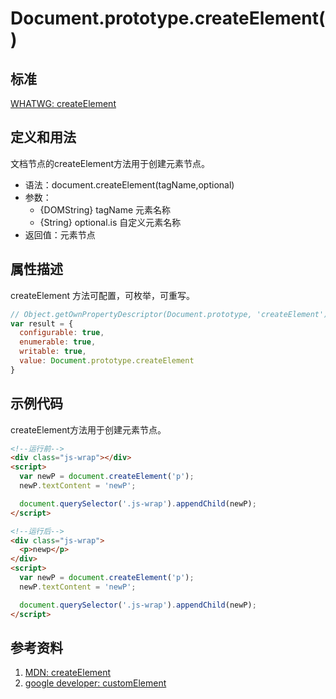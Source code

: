# Document.prototype.createElement()

## 标准
[WHATWG: createElement](https://dom.spec.whatwg.org/#dom-document-createelement)

## 定义和用法
文档节点的createElement方法用于创建元素节点。

- 语法：document.createElement(tagName,optional)
- 参数：
  - {DOMString} tagName 元素名称
  - {String} optional.is 自定义元素名称
- 返回值：元素节点

## 属性描述
createElement 方法可配置，可枚举，可重写。
```javascript
// Object.getOwnPropertyDescriptor(Document.prototype, 'createElement') 的结果如下：
var result = {
  configurable: true,
  enumerable: true,
  writable: true,
  value: Document.prototype.createElement
}
```

## 示例代码
createElement方法用于创建元素节点。
```html
<!--运行前-->
<div class="js-wrap"></div>
<script>
  var newP = document.createElement('p');
  newP.textContent = 'newP';

  document.querySelector('.js-wrap').appendChild(newP);
</script>

<!--运行后-->
<div class="js-wrap">
  <p>newp</p>
</div>
<script>
  var newP = document.createElement('p');
  newP.textContent = 'newP';

  document.querySelector('.js-wrap').appendChild(newP);
</script>
```


## 参考资料
1. [MDN: createElement](https://developer.mozilla.org/en-US/docs/Web/API/Document/createElement)
2. [google developer: customElement](https://developers.google.com/web/fundamentals/getting-started/primers/customelements#extendhtml)
